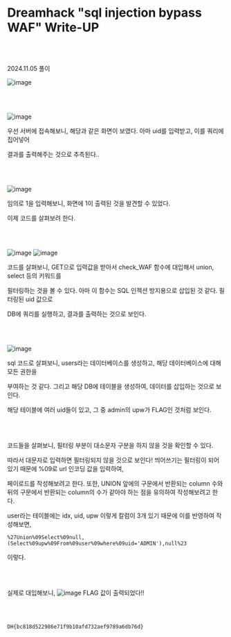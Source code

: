 <!DOCTYPE html>
<html>
<head>
    <link rel="stylesheet" type="text/css" href="style.css">
</head>
<body>
    <h1>  Dreamhack "sql injection bypass WAF"  Write-UP</h1>
</body>
<br>
<br>
</html>

2024.11.05 풀이

![image](https://github.com/user-attachments/assets/04d0885b-2149-4f32-bcc2-48c91ffe6403)

<br>

</br>

![image](https://github.com/user-attachments/assets/f578b9dd-b406-4188-827a-d5e61a82e35e)

우선 서버에 접속해보니, 해당과 같은 화면이 보였다. 아마 uid를 입력받고, 이를 쿼리에 집어넣어

결과를 출력해주는 것으로 추측된다..

<br>

</br>

![image](https://github.com/user-attachments/assets/93952d52-b86b-476a-a1ff-47a3f34471ea)

임의로 1을 입력해보니, 화면에 1이 출력된 것을 발견할 수 있었다. 

이제 코드를 살펴보려 한다.

<br>

</br>

![image](https://github.com/user-attachments/assets/37820ae2-d547-4437-9d3c-fea2c7ce0eb2)
![image](https://github.com/user-attachments/assets/4de41a3d-6ec8-4b6f-8dbd-7b3026637c2b)

코드를 살펴보니, GET으로 입력값을 받아서 check_WAF 함수에 대입해서 union, select 등의 키워드를

필터링하는 것을 볼 수 있다.  아마 이 함수는 SQL 인젝션 방지용으로 삽입된 것 같다. 필터링된 uid 값으로

DB에 쿼리를 실행하고, 결과를 출력하는 것으로 보인다.

<br>

</br>

![image](https://github.com/user-attachments/assets/c643e807-96b4-45ea-8cd2-c4f5e2ff0aa7)

sql 코드로 살펴보니, users라는 데이터베이스를 생성하고, 해당 데이터베이스에 대해 모든 권한을

부여하는 것 같다. 그리고 해당 DB에 테이블을 생성하여, 데이터를 삽입하는 것으로 보인다. 

해당 테이블에 여러 uid들이 있고, 그 중 admin의 upw가 FLAG인 것처럼 보인다. 

<br>

</br>
 
코드들을 살펴보니, 필터링 부분이 대소문자 구분을 하지 않을 것을 확인할 수 있다. 
  
따라서 대문자로 입력하면 필터링되지 않을 것으로 보인다! 띄어쓰기는 필터링이 되어 있기 때문에 %09로 url 인코딩 값을 입력하여, 
  
페이로드를 작성해보려고 한다. 또한, UNION 앞에의 구문에서 반환되는 column 수와 뒤의 구문에서 반환되는 column의 수가 같아야 하는 점을 유의하여 작성해보려고 한다. 
  
user라는 테이블에는 idx, uid, upw 이렇게 칼럼이 3개 있기 때문에 이를 반영하여 작성해보면,

`%27Union%09Select%09null,(Select%09upw%09From%09user%09where%09uid='ADMIN'),null%23`

이렇다.

<br>

</br>

실제로 대입해보니,
![image](https://github.com/user-attachments/assets/8a3fd1ad-ef55-404a-b194-daeb1af6e709)
FLAG 값이 출력되었다!!

<br>

</br>

```
DH{bc818d522986e71f9b10afd732aef9789a6db76d}
```

